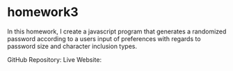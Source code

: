 # homework3

In this homework, I create a javascript program that generates a randomized password according to a users input of preferences with regards to password size and character inclusion types. 


GitHub Repository:
Live Website: 